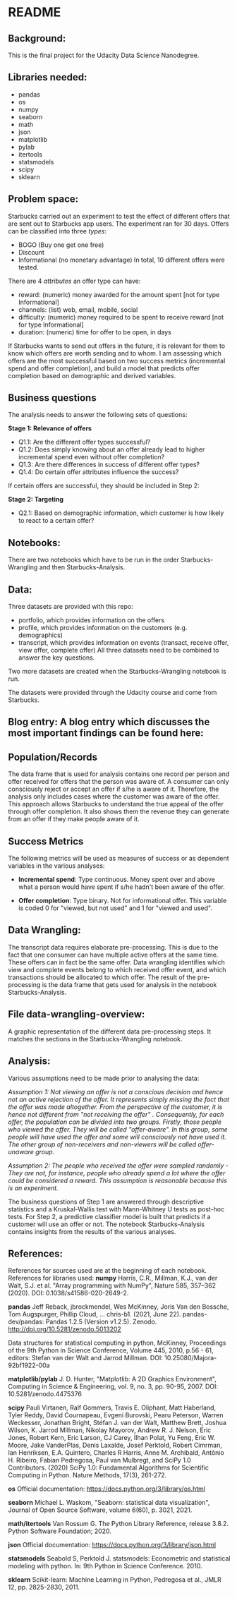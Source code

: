 # README

## Background:
This is the final project for the Udacity Data Science Nanodegree.

## Libraries needed:
* pandas
* os
* numpy
* seaborn
* math
* json
* matplotlib
* pylab
* itertools
* statsmodels
* scipy
* sklearn

## Problem space:

Starbucks carried out an experiment to test the effect of different offers that are sent out to Starbucks app users. The experiment ran for 30 days. Offers can be classified into three *types*:
* BOGO (Buy one get one free)
* Discount
* Informational (no monetary advantage)
In total, 10 different offers were tested.

There are 4 *attributes* an offer type can have:
* reward: (numeric) money awarded for the amount spent [not for type Informational]
* channels: (list) web, email, mobile, social
* difficulty: (numeric) money required to be spent to receive reward [not for type Informational]
* duration: (numeric) time for offer to be open, in days

If Starbucks wants to send out offers in the future, it is relevant for them to know which offers are worth sending and to whom. I am assessing which offers are the most successful based on two success metrics (incremental spend and offer completion), and build a model that predicts offer completion based on demographic and derived variables.

## Business questions

The analysis needs to answer the following sets of questions:

**Stage 1: Relevance of offers**
* Q1.1: Are the different offer types successful?
* Q1.2: Does simply knowing about an offer already lead to higher incremental spend even without offer completion?
* Q1.3: Are there differences in success of different offer types?
* Q1.4: Do certain offer attributes influence the success?

If certain offers are successful, they should be included in Step 2:

**Stage 2: Targeting**
* Q2.1: Based on demographic information, which customer is how likely to react to a certain offer?

## Notebooks:
There are two notebooks which have to be run in the order Starbucks-Wrangling and then Starbucks-Analysis.

## Data:
Three datasets are provided with this repo:
* portfolio, which provides information on the offers
* profile, which provides information on the customers (e.g. demographics)
* transcript, which provides information on events (transact, receive offer, view offer, complete offer)
All three datasets need to be combined to answer the key questions.

Two more datasets are created when the Starbucks-Wrangling notebook is run.

The datasets were provided through the Udacity course and come from Starbucks.

## Blog entry: A blog entry which discusses the most important findings can be found here:  

## Population/Records
The data frame that is used for analysis contains one record per person and offer received for offers that the person was aware of. A consumer can only consciously reject or accept an offer if s/he is aware of it. Therefore, the analysis only includes cases where the customer was aware of the offer. This approach allows Starbucks to understand the true appeal of the offer through offer completion. It also shows them the revenue they can generate from an offer if they make people aware of it.

## Success Metrics
The following metrics will be used as measures of success or as dependent variables in the various analyses:

* **Incremental spend**: Type continuous. Money spent over and above what a person would have spent if s/he hadn't been aware of the offer.

* **Offer completion**: Type binary. Not for informational offer. This variable is coded 0 for "viewed, but not used" and 1 for "viewed and used".

## Data Wrangling:
The transcript data requires elaborate pre-processing. This is due to the fact that one consumer can have multiple active offers at the same time. These offers can in fact be the same offer. Data wrangling identifies which view and complete events belong to which received offer event, and which transactions should be allocated to which offer.
The result of the pre-processing is the data frame that gets used for analysis in the notebook Starbucks-Analysis.

## File data-wrangling-overview:
A graphic representation of the different data pre-processing steps. It matches the sections in the Starbucks-Wrangling notebook.

## Analysis:
Various assumptions need to be made prior to analysing the data:

*Assumption 1: Not viewing an offer is not a conscious decision and hence not an active rejection of the offer. It represents simply missing the fact that the offer was made altogether. From the perspective of the customer, it is hence not different from "not receiving the offer" . Consequently, for each offer, the population can be divided into two groups. Firstly, those people who viewed the offer. They will be called "offer-aware". In this group, some people will have used the offer and some will consciously not have used it. The other group of non-receivers and non-viewers will be called offer-unaware group.*

*Assumption 2: The people who received the offer were sampled randomly - They are not, for instance, people who already spend a lot where the offer could be considered a reward. This assumption is reasonable because this is an experiment.*

The business questions of Step 1 are answered through descriptive statistics and a Kruskal-Wallis test with Mann-Whitney U tests as post-hoc tests.
For Step 2, a predictive classifier model is built that predicts if a customer will use an offer or not.
The notebook Starbucks-Analysis contains insights from the results of the various analyses.

## References:
References for sources used are at the beginning of each notebook.
References for libraries used:
**numpy**
Harris, C.R., Millman, K.J., van der Walt, S.J. et al. "Array programming with NumPy", Nature 585, 357–362 (2020). DOI: 0.1038/s41586-020-2649-2.

**pandas**
Jeff Reback, jbrockmendel, Wes McKinney, Joris Van den Bossche, Tom Augspurger, Phillip Cloud, … chris-b1. (2021, June 22). pandas-dev/pandas: Pandas 1.2.5 (Version v1.2.5). Zenodo. http://doi.org/10.5281/zenodo.5013202

Data structures for statistical computing in python, McKinney, Proceedings of the 9th Python in Science Conference, Volume 445, 2010, p.56 - 61, editors: Stefan van der Walt and Jarrod Millman. DOI: 10.25080/Majora-92bf1922-00a

**matplotlib/pylab**
J. D. Hunter, "Matplotlib: A 2D Graphics Environment", Computing in Science & Engineering, vol. 9, no. 3, pp. 90-95, 2007. DOI: 10.5281/zenodo.4475376

**scipy**
Pauli Virtanen, Ralf Gommers, Travis E. Oliphant, Matt Haberland, Tyler Reddy, David Cournapeau, Evgeni Burovski, Pearu Peterson, Warren Weckesser, Jonathan Bright, Stéfan J. van der Walt, Matthew Brett, Joshua Wilson, K. Jarrod Millman, Nikolay Mayorov, Andrew R. J. Nelson, Eric Jones, Robert Kern, Eric Larson, CJ Carey, İlhan Polat, Yu Feng, Eric W. Moore, Jake VanderPlas, Denis Laxalde, Josef Perktold, Robert Cimrman, Ian Henriksen, E.A. Quintero, Charles R Harris, Anne M. Archibald, Antônio H. Ribeiro, Fabian Pedregosa, Paul van Mulbregt, and SciPy 1.0 Contributors. (2020) SciPy 1.0: Fundamental Algorithms for Scientific Computing in Python. Nature Methods, 17(3), 261-272.

**os**
Official documentation: https://docs.python.org/3/library/os.html

**seaborn**
Michael L. Waskom, "Seaborn: statistical data visualization", Journal of Open Source Software, volume 6(60), p. 3021, 2021.

**math/itertools**
Van Rossum G. The Python Library Reference, release 3.8.2. Python Software Foundation; 2020.

**json**
Official documentation: https://docs.python.org/3/library/json.html

**statsmodels**
Seabold S, Perktold J. statsmodels: Econometric and statistical modeling with python. In: 9th Python in Science Conference. 2010.

**sklearn**
Scikit-learn: Machine Learning in Python, Pedregosa et al., JMLR 12, pp. 2825-2830, 2011.
